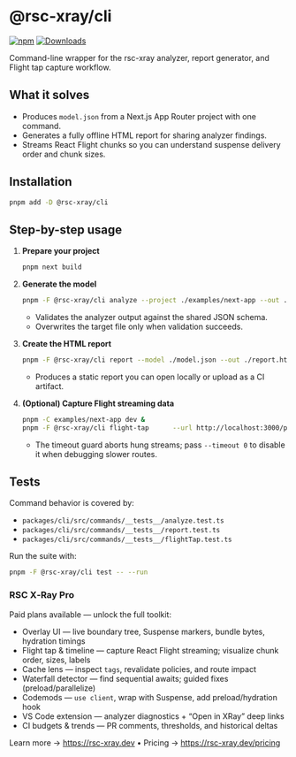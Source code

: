 # @rsc-xray/cli

[![npm](https://img.shields.io/npm/v/@rsc-xray/cli.svg)](https://www.npmjs.com/package/@rsc-xray/cli)
[![Downloads](https://img.shields.io/npm/dm/@rsc-xray/cli.svg)](https://www.npmjs.com/package/@rsc-xray/cli)

Command-line wrapper for the rsc-xray analyzer, report generator, and Flight tap capture workflow.

## What it solves

- Produces `model.json` from a Next.js App Router project with one command.
- Generates a fully offline HTML report for sharing analyzer findings.
- Streams React Flight chunks so you can understand suspense delivery order and chunk sizes.

## Installation

```bash
pnpm add -D @rsc-xray/cli
```

## Step-by-step usage

1. **Prepare your project**
   ```bash
   pnpm next build
   ```
2. **Generate the model**

   ```bash
   pnpm -F @rsc-xray/cli analyze --project ./examples/next-app --out ./model.json
   ```

   - Validates the analyzer output against the shared JSON schema.
   - Overwrites the target file only when validation succeeds.

3. **Create the HTML report**

   ```bash
   pnpm -F @rsc-xray/cli report --model ./model.json --out ./report.html
   ```

   - Produces a static report you can open locally or upload as a CI artifact.

4. **(Optional) Capture Flight streaming data**

   ```bash
   pnpm -C examples/next-app dev &
   pnpm -F @rsc-xray/cli flight-tap      --url http://localhost:3000/products/1      --route /products/[id]      --out ./.scx/flight.json      --timeout 30000
   ```

   - The timeout guard aborts hung streams; pass `--timeout 0` to disable it when debugging slower routes.

## Tests

Command behavior is covered by:

- `packages/cli/src/commands/__tests__/analyze.test.ts`
- `packages/cli/src/commands/__tests__/report.test.ts`
- `packages/cli/src/commands/__tests__/flightTap.test.ts`

Run the suite with:

```bash
pnpm -F @rsc-xray/cli test -- --run
```

### RSC X‑Ray Pro

Paid plans available — unlock the full toolkit:

- Overlay UI — live boundary tree, Suspense markers, bundle bytes, hydration timings
- Flight tap & timeline — capture React Flight streaming; visualize chunk order, sizes, labels
- Cache lens — inspect `tags`, revalidate policies, and route impact
- Waterfall detector — find sequential awaits; guided fixes (preload/parallelize)
- Codemods — `use client`, wrap with Suspense, add preload/hydration hook
- VS Code extension — analyzer diagnostics + “Open in XRay” deep links
- CI budgets & trends — PR comments, thresholds, and historical deltas

Learn more → https://rsc-xray.dev • Pricing → https://rsc-xray.dev/pricing
